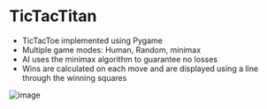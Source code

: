 # TicTacTitan

- TicTacToe implemented using Pygame
- Multiple game modes: Human, Random, minimax
- AI uses the minimax algorithm to guarantee no losses
- Wins are calculated on each move and are displayed using a line through the winning squares
  
![image](https://github.com/OliverHeber/Unbeatable-TicTacToe-AI/assets/68522274/d895794e-ed7b-4808-90e6-542766ccd562)
